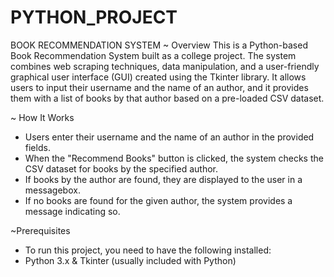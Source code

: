 # PYTHON_PROJECT
BOOK RECOMMENDATION SYSTEM
~ Overview
This is a Python-based Book Recommendation System built as a college project. The system combines web scraping techniques, data manipulation, and a user-friendly graphical user interface (GUI) created using the Tkinter library. It allows users to input their username and the name of an author, and it provides them with a list of books by that author based on a pre-loaded CSV dataset.


~ How It Works
- Users enter their username and the name of an author in the provided fields.
- When the "Recommend Books" button is clicked, the system checks the CSV dataset for books by the specified author.
- If books by the author are found, they are displayed to the user in a messagebox.
- If no books are found for the given author, the system provides a message indicating so.

~Prerequisites
- To run this project, you need to have the following installed:
-  Python 3.x &  Tkinter (usually included with Python)
